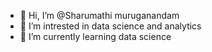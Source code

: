 - 👋 Hi, I’m @Sharumathi muruganandam
- 👀 I’m intrested in data science and analytics
- 🌱 I’m currently learning data science
  

<!---
Sharujrish/Sharujrish is a ✨ special ✨ repository because its `README.md` (this file) appears on your GitHub profile.
You can click the Preview link to take a look at your changes.
--->
